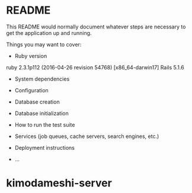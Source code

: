 # README

This README would normally document whatever steps are necessary to get the
application up and running.

Things you may want to cover:

* Ruby version

ruby 2.3.1p112 (2016-04-26 revision 54768) [x86_64-darwin17]
Rails 5.1.6

* System dependencies

* Configuration

* Database creation

* Database initialization

* How to run the test suite

* Services (job queues, cache servers, search engines, etc.)

* Deployment instructions

* ...
# kimodameshi-server
